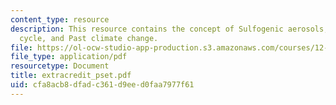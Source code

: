 ```yaml
---
content_type: resource
description: This resource contains the concept of Sulfogenic aerosols, The carbon
  cycle, and Past climate change.
file: https://ol-ocw-studio-app-production.s3.amazonaws.com/courses/12-102-environmental-earth-science-fall-2005/cfa8acb8dfadc361d9eed0faa7977f61_extracredit_pset.pdf
file_type: application/pdf
resourcetype: Document
title: extracredit_pset.pdf
uid: cfa8acb8-dfad-c361-d9ee-d0faa7977f61
---
```

